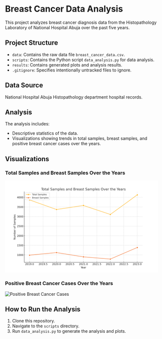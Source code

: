 # Breast Cancer Data Analysis

This project analyzes breast cancer diagnosis data from the Histopathology Laboratory of National Hospital Abuja over the past five years.

## Project Structure
- `data`: Contains the raw data file `breast_cancer_data.csv`.
- `scripts`: Contains the Python script `data_analysis.py` for data analysis.
- `results`: Contains generated plots and analysis results.
- `.gitignore`: Specifies intentionally untracked files to ignore.

## Data Source
National Hospital Abuja Histopathology department hospital records.

## Analysis
The analysis includes:
- Descriptive statistics of the data.
- Visualizations showing trends in total samples, breast samples, and positive breast cancer cases over the years.

## Visualizations

### Total Samples and Breast Samples Over the Years
![Total Samples vs Breast Samples](total_samples_vs_breast_samples.png)

### Positive Breast Cancer Cases Over the Years
![Positive Breast Cancer Cases](results/positive_breast_cancer_cases.png)

## How to Run the Analysis
1. Clone this repository.
2. Navigate to the `scripts` directory.
3. Run `data_analysis.py` to generate the analysis and plots.
